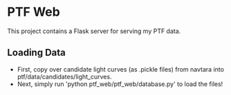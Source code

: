 PTF Web
=======

This project contains a Flask server for serving my PTF data.

Loading Data
------------
 * First, copy over candidate light curves (as .pickle files) from navtara into ptf/data/candidates/light_curves.
 * Next, simply run 'python ptf_web/ptf_web/database.py' to load the files!